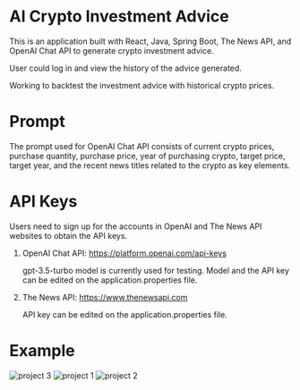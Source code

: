 # AI Crypto Investment Advice
This is an application built with React, Java, Spring Boot, The News API, and OpenAI Chat API to generate crypto investment advice.

User could log in and view the history of the advice generated. 

Working to backtest the investment advice with historical crypto prices.

# Prompt
The prompt used for OpenAI Chat API consists of current crypto prices, purchase quantity, purchase price, year of purchasing crypto, target price, target year, and the recent news titles related to the crypto as key elements.

# API Keys
Users need to sign up for the accounts in OpenAI and The News API websites to obtain the API keys.
1. OpenAI Chat API: https://platform.openai.com/api-keys
   
   gpt-3.5-turbo model is currently used for testing.
   Model and the API key can be edited on the application.properties file.
  
2. The News API: https://www.thenewsapi.com
   
   API key can be edited on the application.properties file.

# Example
![project 3](https://github.com/vzha2011/AICryptoInvestmentAdvice/assets/93365293/0d533f47-ed2d-4634-9629-bff2081937ff)
![project 1](https://github.com/vzha2011/AICryptoInvestmentAdvice/assets/93365293/e9fbd836-3f58-4635-8492-aa56eeb70838)
![project 2](https://github.com/vzha2011/AICryptoInvestmentAdvice/assets/93365293/5416a0d9-641a-4c79-8f8a-5161f83770ee)

